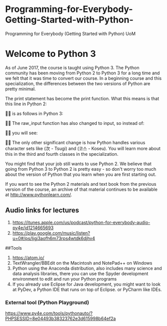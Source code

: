 
# Programming-for-Everybody-Getting-Started-with-Python-
Programming for Everybody (Getting Started with Python) UoM


# Welcome to Python 3
As of June 2017, the course is taught using Python 3. The Python community has been moving from Python 2 to Python 3 for a long time and we felt that it was time to convert our course. In a beginning course and this specialization, the differences between the two versions of Python are pretty minimal.

The print statement has become the print function. What this means is that this line in Python 2:



is as follows in Python 3:



The raw_input function has also changed to input, so instead of:



you will see:



The only other significant change is how Python handles various character sets like (次 - Tsugi) and (코스 - Koseu). You will learn more about this in the third and fourth classes in the specialization.

You might find that your job still wants to use Python 2. We believe that going from Python 3 to Python 2 is pretty easy - so don't worry too much about the version of Python that you learn when you are first starting out.

If you want to see the Python 2 materials and text book from the previous version of the course, an archive of that material continues to be available at http://www.pythonlearn.com/.

## Audio links for lectures
1. https://itunes.apple.com/us/podcast/python-for-everybody-audio-py4e/id1214665693 
2. https://play.google.com/music/listen?u=0#/ps/Ijgj3aofh6m73rps4wtdk6djhv4


##Tools
1. https://atom.io/
2. TextWrangler/BBEdit on the Macintosh and NotePad++ on Windows
3. Python using the Anaconda distribution, also includes many science and data analysis libraries, there you can use the Spyder development environment to edit and run your Python programs
4. If you already use Eclipse for Java development, you might want to look at PyDev, a Python IDE that runs on top of Eclipse. or PyCharm like IDEs. 

### External tool (Python Playground)
https://www.py4e.com/tools/pythonauto/?PHPSESSID=8e04493b38323762e3d615998b64ef2a

